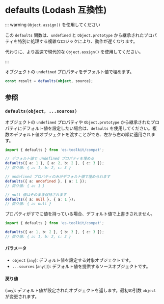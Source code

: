 # defaults (Lodash 互換性)

::: warning `Object.assign()` を使用してください

この `defaults` 関数は、`undefined` と `Object.prototype` から継承されたプロパティを特別に処理する複雑なロジックにより、動作が遅くなります。

代わりに、より高速で現代的な `Object.assign()` を使用してください。

:::

オブジェクトの `undefined` プロパティをデフォルト値で埋めます。

```typescript
const result = defaults(object, source);
```

## 参照

### `defaults(object, ...sources)`

オブジェクトの `undefined` プロパティや `Object.prototype` から継承されたプロパティにデフォルト値を設定したい場合は、`defaults` を使用してください。複数のデフォルト値オブジェクトを渡すことができ、左から右の順に適用されます。

```typescript
import { defaults } from 'es-toolkit/compat';

// デフォルト値で undefined プロパティを埋める
defaults({ a: 1 }, { a: 2, b: 2 }, { c: 3 });
// 戻り値: { a: 1, b: 2, c: 3 }

// undefined プロパティのみがデフォルト値で埋められます
defaults({ a: undefined }, { a: 1 });
// 戻り値: { a: 1 }

// null 値はそのまま保持されます
defaults({ a: null }, { a: 1 });
// 戻り値: { a: null }
```

プロパティがすでに値を持っている場合、デフォルト値で上書きされません。

```typescript
import { defaults } from 'es-toolkit/compat';

defaults({ a: 1, b: 2 }, { b: 3 }, { c: 3 });
// 戻り値: { a: 1, b: 2, c: 3 }
```

#### パラメータ

- `object` (`any`): デフォルト値を設定する対象オブジェクトです。
- `...sources` (`any[]`): デフォルト値を提供するソースオブジェクトです。

#### 戻り値

(`any`): デフォルト値が設定されたオブジェクトを返します。最初の引数 `object` が変更されます。
